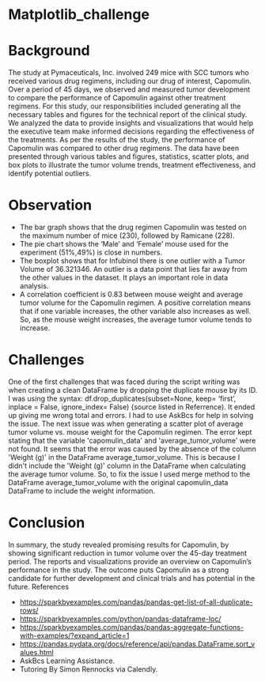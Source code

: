 # Matplotlib_challenge
# Background
 The study at Pymaceuticals, Inc. involved 249 mice with SCC tumors who received various drug regimens, including our drug of interest, Capomulin. Over a period of 45 days, we observed and measured tumor development to compare the performance of Capomulin against other treatment regimens. For this study, our responsibilities included generating all the necessary tables and figures for the technical report of the clinical study. We analyzed the data to provide insights and visualizations that would help the executive team make informed decisions regarding the effectiveness of the treatments.
As per the results of the study, the performance of Capomulin was compared to other drug regimens. The data have been presented through various tables and figures, statistics, scatter plots, and box plots to illustrate the tumor volume trends, treatment effectiveness, and identify potential outliers.
# Observation
* The bar graph shows that the drug regimen Capomulin was tested on the maximum number of mice (230), followed by Ramicane (228).
* The pie chart shows the ‘Male’ and ‘Female’ mouse used for the experiment (51%,49%) is close in numbers.
* The boxplot shows that for Infubinol there is one outlier with a Tumor Volume of 36.321346. An outlier is a data point that lies far away from the other values in the dataset. It plays an important role in data analysis.
* A correlation coefficient is 0.83 between mouse weight and average tumor volume for the Capomulin regimen. A positive correlation means that if one variable increases, the other variable also increases as well. So, as the mouse weight increases, the average tumor volume tends to increase.
# Challenges
One of the first challenges that was faced during the script writing was when creating a clean DataFrame by dropping the duplicate mouse by its ID. I was using the syntax: df.drop_duplicates(subset=None, keep= ‘first’, inplace = False, ignore_index= False) {source listed in Referrence). It ended up giving me wrong total and errors. I had to use AskBcs for help in solving the issue. The next issue was when generating a scatter plot of average tumor volume vs. mouse weight for the Capomulin regimen. The error kept stating that the variable 'capomulin_data' and 'average_tumor_volume' were not found. It seems that the error was caused by the absence of the column 'Weight (g)' in the DataFrame average_tumor_volume. This is because I didn't include the 'Weight (g)' column in the DataFrame when calculating the average tumor volume. So, to fix the issue I used merge  method to the DataFrame average_tumor_volume with the original capomulin_data DataFrame to include the weight information. 
# Conclusion
In summary, the study revealed promising results for Capomulin, by showing significant reduction in tumor volume over the 45-day treatment period. The reports and visualizations provide an overview on Capomulin’s performance in the study. The outcome puts Capomulin as a strong candidate for further development and clinical trials and has potential in the future.
References
* https://sparkbyexamples.com/pandas/pandas-get-list-of-all-duplicate-rows/
* https://sparkbyexamples.com/python/pandas-dataframe-loc/
* https://sparkbyexamples.com/pandas/pandas-aggregate-functions-with-examples/?expand_article=1
* https://pandas.pydata.org/docs/reference/api/pandas.DataFrame.sort_values.html
* AskBcs Learning Assistance.
* Tutoring By Simon Rennocks via Calendly.
